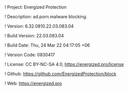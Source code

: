 ! Project: Energized Protection

! Description: ad.porn.malware blocking.

! Version: 6.32.0810.22.03.083.04

! Build Version: 22.03.083.04

! Build Date: Thu, 24 Mar 22 04:17:05 +06

! Version Code: 0830417

! License: CC BY-NC-SA 4.0, https://energized.pro/license

! Github: https://github.com/EnergizedProtection/block

! Web: https://energized.pro
